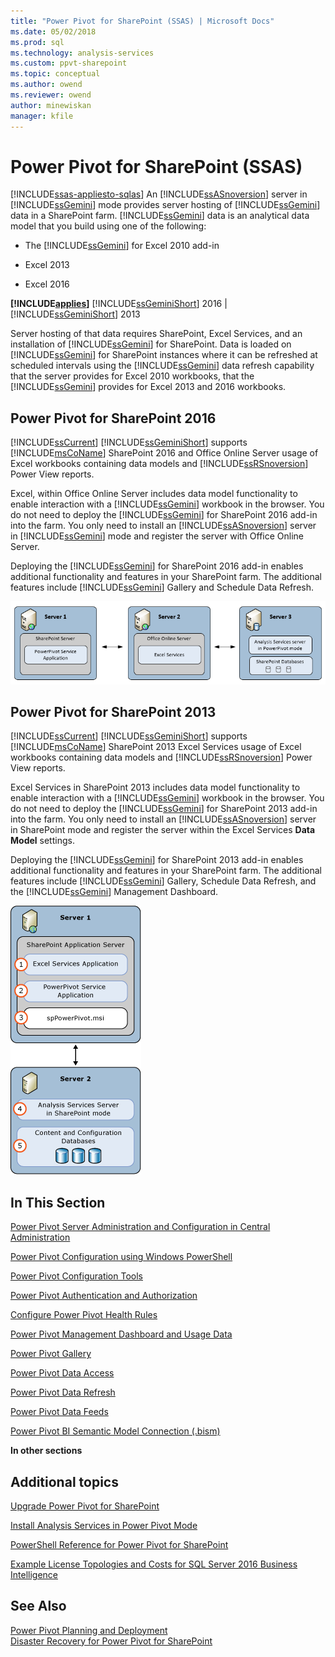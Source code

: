 ```yaml
---
title: "Power Pivot for SharePoint (SSAS) | Microsoft Docs"
ms.date: 05/02/2018
ms.prod: sql
ms.technology: analysis-services
ms.custom: ppvt-sharepoint
ms.topic: conceptual
ms.author: owend
ms.reviewer: owend
author: minewiskan
manager: kfile
---
```

# Power Pivot for SharePoint (SSAS)
[!INCLUDE[ssas-appliesto-sqlas](../../includes/ssas-appliesto-sqlas.md)]
  An [!INCLUDE[ssASnoversion](../../includes/ssasnoversion-md.md)] server in [!INCLUDE[ssGemini](../../includes/ssgemini-md.md)] mode provides server hosting of [!INCLUDE[ssGemini](../../includes/ssgemini-md.md)] data in a SharePoint farm. [!INCLUDE[ssGemini](../../includes/ssgemini-md.md)] data is an analytical data model that you build using one of the following:  
  
-   The [!INCLUDE[ssGemini](../../includes/ssgemini-md.md)] for Excel 2010 add-in  
  
-   Excel 2013  
  
-   Excel 2016  
  
 **[!INCLUDE[applies](../../includes/applies-md.md)]**  [!INCLUDE[ssGeminiShort](../../includes/ssgeminishort-md.md)] 2016 | [!INCLUDE[ssGeminiShort](../../includes/ssgeminishort-md.md)] 2013  
  
 Server hosting of that data requires SharePoint, Excel Services, and an installation of [!INCLUDE[ssGemini](../../includes/ssgemini-md.md)] for SharePoint. Data is loaded on [!INCLUDE[ssGemini](../../includes/ssgemini-md.md)] for SharePoint instances where it can be refreshed at scheduled intervals using the [!INCLUDE[ssGemini](../../includes/ssgemini-md.md)] data refresh capability that the server provides for Excel 2010 workbooks, that the [!INCLUDE[ssGemini](../../includes/ssgemini-md.md)] provides for Excel 2013 and 2016 workbooks.  
  
## Power Pivot for SharePoint 2016  
 [!INCLUDE[ssCurrent](../../includes/sscurrent-md.md)] [!INCLUDE[ssGeminiShort](../../includes/ssgeminishort-md.md)] supports [!INCLUDE[msCoName](../../includes/msconame-md.md)] SharePoint 2016 and Office Online Server usage of Excel workbooks containing data models and [!INCLUDE[ssRSnoversion](../../includes/ssrsnoversion-md.md)] Power View reports.  
  
 Excel, within Office Online Server includes data model functionality to enable interaction with a [!INCLUDE[ssGemini](../../includes/ssgemini-md.md)] workbook in the browser. You do not need to deploy the [!INCLUDE[ssGemini](../../includes/ssgemini-md.md)] for SharePoint 2016 add-in into the farm. You only need to install an [!INCLUDE[ssASnoversion](../../includes/ssasnoversion-md.md)] server in [!INCLUDE[ssGemini](../../includes/ssgemini-md.md)] mode and register the server with Office Online Server.  
  
 Deploying the [!INCLUDE[ssGemini](../../includes/ssgemini-md.md)] for SharePoint 2016 add-in enables additional functionality and features in your SharePoint farm. The additional features include [!INCLUDE[ssGemini](../../includes/ssgemini-md.md)] Gallery and Schedule Data Refresh.  
  
 ![SSAS Power Pivot Mode 3 Server with Office Online Server](../../analysis-services/power-pivot-sharepoint/media/as-powerpivot-mode-3server-oos-deploy.png "SSAS Power Pivot Mode 3 Server with Office Online Server")  
  
## Power Pivot for SharePoint 2013  
 [!INCLUDE[ssCurrent](../../includes/sscurrent-md.md)] [!INCLUDE[ssGeminiShort](../../includes/ssgeminishort-md.md)] supports [!INCLUDE[msCoName](../../includes/msconame-md.md)] SharePoint 2013 Excel Services usage of Excel workbooks containing data models and [!INCLUDE[ssRSnoversion](../../includes/ssrsnoversion-md.md)] Power View reports.  
  
 Excel Services in SharePoint 2013 includes data model functionality to enable interaction with a [!INCLUDE[ssGemini](../../includes/ssgemini-md.md)] workbook in the browser. You do not need to deploy the [!INCLUDE[ssGemini](../../includes/ssgemini-md.md)] for SharePoint 2013 add-in into the farm. You only need to install an [!INCLUDE[ssASnoversion](../../includes/ssasnoversion-md.md)] server in SharePoint mode and register the server within the Excel Services **Data Model** settings.  
  
 Deploying the [!INCLUDE[ssGemini](../../includes/ssgemini-md.md)] for SharePoint 2013 add-in enables additional functionality and features in your SharePoint farm. The additional features include [!INCLUDE[ssGemini](../../includes/ssgemini-md.md)] Gallery, Schedule Data Refresh, and the [!INCLUDE[ssGemini](../../includes/ssgemini-md.md)] Management Dashboard.  
  
 ![SSAS PowerPivot Mode 2 Server Deployment](../../analysis-services/power-pivot-sharepoint/media/as-powerpivot-mode-2server-deployment.gif "SSAS PowerPivot Mode 2 Server Deployment")  
  
##  <a name="bkmk_RelatedContent"></a> In This Section  
 [Power Pivot Server Administration and Configuration in Central Administration](../../analysis-services/power-pivot-sharepoint/power-pivot-server-administration-and-configuration-in-central-administration.md)  
  
 [Power Pivot Configuration using Windows PowerShell](../../analysis-services/power-pivot-sharepoint/power-pivot-configuration-using-windows-powershell.md)  
  
 [Power Pivot Configuration Tools](../../analysis-services/power-pivot-sharepoint/power-pivot-configuration-tools.md)  
  
 [Power Pivot Authentication and Authorization](../../analysis-services/power-pivot-sharepoint/power-pivot-authentication-and-authorization.md)  
  
 [Configure Power Pivot Health Rules](../../analysis-services/power-pivot-sharepoint/configure-power-pivot-health-rules.md)  
  
 [Power Pivot Management Dashboard and Usage Data](../../analysis-services/power-pivot-sharepoint/power-pivot-management-dashboard-and-usage-data.md)  
  
 [Power Pivot Gallery](https://msdn.microsoft.com/library/2a0db616-e08e-4062-aac8-979f8cad7794)  
  
 [Power Pivot Data Access](../../analysis-services/power-pivot-sharepoint/power-pivot-data-access.md)  
  
 [Power Pivot Data Refresh](../../analysis-services/power-pivot-sharepoint/power-pivot-data-refresh.md)  
  
 [Power Pivot Data Feeds](../../analysis-services/power-pivot-sharepoint/power-pivot-data-feeds.md)  
  
 [Power Pivot BI Semantic Model Connection &#40;.bism&#41;](../../analysis-services/power-pivot-sharepoint/power-pivot-bi-semantic-model-connection-bism.md)  
  
 **In other sections**  
  
## Additional topics  
 [Upgrade Power Pivot for SharePoint](../../database-engine/install-windows/upgrade-power-pivot-for-sharepoint.md)  
  
 [Install Analysis Services in Power Pivot Mode](../../analysis-services/instances/install-windows/install-analysis-services-in-power-pivot-mode.md)  
  
 [PowerShell Reference for Power Pivot for SharePoint](../../analysis-services/powershell/powershell-reference-for-power-pivot-for-sharepoint.md)  
  
 [Example License Topologies and Costs  for SQL Server 2016 Business Intelligence](https://msdn.microsoft.com/library/682b8711-407a-48d1-9807-415d4c24dad6)  
  
## See Also  
 [Power Pivot Planning and Deployment](https://go.microsoft.com/fwlink/?linkID=220972)   
 [Disaster Recovery for Power Pivot for SharePoint](https://go.microsoft.com/fwlink/p/?LinkId=389570)  
  
  
